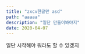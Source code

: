 ```yaml
---
title: "zxcv한글만 asd"
path: "aaaaa"
description: "일단 만들어봐야지"
date: 2020-04-07
---
```


일단 시작해야 뭐라도 할 수 있겠지